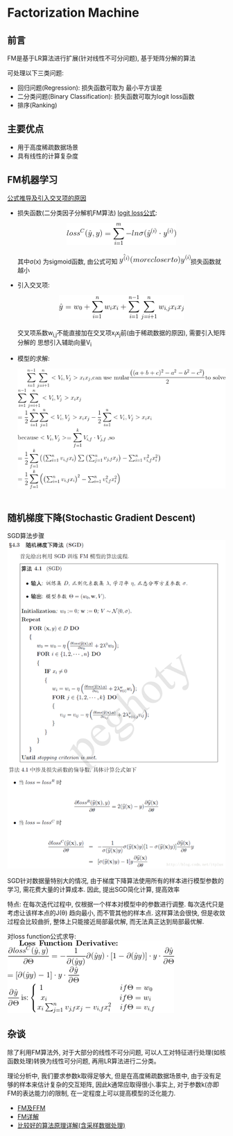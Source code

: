 # Factorization Machine

## 前言

FM是基于LR算法进行扩展(针对线性不可分问题), 基于矩阵分解的算法

可处理以下三类问题:
- 回归问题(Regression): 损失函数可取为 最小平方误差
- 二分类问题(Binary Classification): 损失函数可取为logit loss函数
- 排序(Ranking)

## 主要优点
- 用于高度稀疏数据场景
- 具有线性的计算复杂度

## FM机器学习
[公式推导及引入交叉项的原因](https://blog.csdn.net/itplus/article/details/40534923)

- 损失函数(二分类因子分解机FM算法)
[logit loss公式](https://blog.csdn.net/google19890102/article/details/79496256):
<br><center>![](../MularGif/Part1-Classification/Chapter3Gif/LossMular.gif)</center></br>
其中σ(x) 为sigmoid函数, 由公式可知 ![](../MularGif/Part1-Classification/Chapter3Gif/comparey.gif)损失函数就越小

- 引入交叉项:
<br><center>![](../MularGif/Part1-Classification/Chapter3Gif/CrossCoeifficient.gif)</center></br>
交叉项系数w<sub>i,j</sub>不能直接加在交叉项x<sub>i</sub>x<sub>j</sub>前(由于稀疏数据的原因), 需要引入矩阵分解的
思想引入辅助向量V<sub>i</sub>

- 模型的求解:
<br><center>![](../MularGif/Part1-Classification/Chapter3Gif/ModuleSolution.gif)</center></br>


## 随机梯度下降(Stochastic Gradient Descent)
SGD算法步骤![SGD算法步骤](../MularGif/Part1-Classification/Chapter3Gif/SGD.png)

SGD针对数据量特别大的情况, 由于梯度下降算法使用所有的样本进行模型参数的学习, 需花费大量的计算成本.
因此, 提出SGD简化计算, 提高效率

特点: 在每次迭代过程中, 仅根据一个样本对模型中的参数进行调整. 每次迭代只是考虑让该样本点的J(θ)
趋向最小, 而不管其他的样本点. 这样算法会很快, 但是收敛过程会比较曲折, 整体上只能接近局部最优解, 
而无法真正达到局部最优解.

对loss function公式求导: ![](../MularGif/Part1-Classification/Chapter3Gif/LossMularDerivative%20.gif)

## 杂谈

除了利用FM算法外, 对于大部分的线性不可分问题, 可以人工对特征进行处理(如核函数处理)转换为线性可分问题, 
再用LR算法进行二分类。

理论分析中, 我们要求参数k取得足够大, 但是在高度稀疏数据场景中, 由于没有足够的样本来估计复杂的交互矩阵, 
因此k通常应取得很小.事实上, 对于参数k(亦即FM的表达能力)的限制, 在一定程度上可以提高模型的泛化能力.

- [FM及FFM](https://blog.csdn.net/asd136912/article/details/78318563)
- [FM详解](https://blog.csdn.net/liruihongbob/article/details/75008666)
- [比较好的算法原理详解(含采样数据处理)](https://blog.csdn.net/itplus/article/details/40536025)

